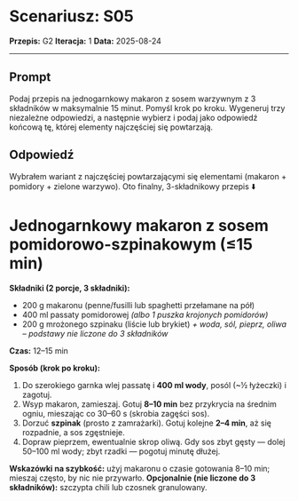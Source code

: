 ﻿# Scenariusz: S05
**Przepis:** G2
**Iteracja:** 1
**Data:** 2025-08-24

---

## Prompt
Podaj przepis na jednogarnkowy makaron z sosem warzywnym z 3 składników w maksymalnie 15 minut. Pomyśl krok po kroku. Wygeneruj trzy niezależne odpowiedzi, a następnie wybierz i podaj jako odpowiedź końcową tę, której elementy najczęściej się powtarzają.


## Odpowiedź
Wybrałem wariant z najczęściej powtarzającymi się elementami (makaron + pomidory + zielone warzywo). Oto finalny, 3-składnikowy przepis ⬇️

# Jednogarnkowy makaron z sosem pomidorowo-szpinakowym (≤15 min)

**Składniki (2 porcje, 3 składniki):**

* 200 g makaronu (penne/fusilli lub spaghetti przełamane na pół)
* 400 ml passaty pomidorowej *(albo 1 puszka krojonych pomidorów)*
* 200 g mrożonego szpinaku (liście lub brykiet)
  *+ woda, sól, pieprz, oliwa – podstawy nie liczone do 3 składników*

**Czas:** 12–15 min

**Sposób (krok po kroku):**

1. Do szerokiego garnka wlej passatę i **400 ml wody**, posól (\~½ łyżeczki) i zagotuj.
2. Wsyp makaron, zamieszaj. Gotuj **8–10 min** bez przykrycia na średnim ogniu, mieszając co 30–60 s (skrobia zagęści sos).
3. Dorzuć **szpinak** (prosto z zamrażarki). Gotuj kolejne **2–4 min**, aż się rozpadnie, a sos zgęstnieje.
4. Dopraw pieprzem, ewentualnie skrop oliwą. Gdy sos zbyt gęsty — dolej 50–100 ml wody; zbyt rzadki — pogotuj minutę dłużej.

**Wskazówki na szybkość:** użyj makaronu o czasie gotowania 8–10 min; mieszaj często, by nic nie przywarło.
**Opcjonalnie (nie liczone do 3 składników):** szczypta chili lub czosnek granulowany.
